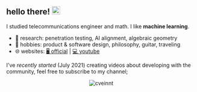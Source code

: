 ## hello there! <img src="https://media.giphy.com/media/hvRJCLFzcasrR4ia7z/giphy.gif" width="22">

I studied telecommunications engineer and math. I like **machine learning**.

- 🔭 research: penetration testing, AI alignment, algebraic geometry
- 🌱 hobbies: product & software design, philosophy, guitar, traveling
- 🌐 websites: [🖥️ official](https://cod3a.com) | [💻 youtube](https://www.youtube.com/c/cod3a)

I've _recently started_ (July 2021) creating videos about developing with the community, feel free to subscribe to my channel;

<p align="center"> <img src="https://github-readme-stats.vercel.app/api?username=ealipio&count_private=false&show_icons=true&hide_border=true&theme=tokyonight" alt="cveinnt" />
